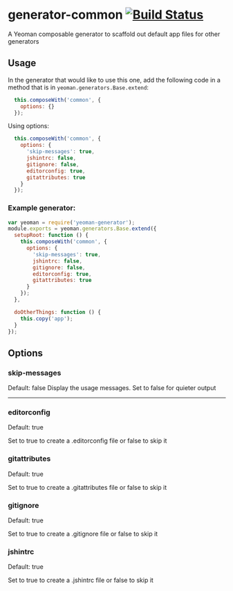 # generator-common [![Build Status](https://secure.travis-ci.org/eddiemonge/generator-common.png?branch=master)](https://travis-ci.org/eddiemonge/generator-common)

A Yeoman composable generator to scaffold out default app files for other generators

## Usage

In the generator that would like to use this one, add the following code in a method that is in `yeoman.generators.Base.extend`:

```javascript
  this.composeWith('common', {
    options: {}
  });
```

Using options:

```javascript
  this.composeWith('common', {
    options: {
      'skip-messages': true,
      jshintrc: false,
      gitignore: false,
      editorconfig: true,
      gitattributes: true
    }
  });
```

### Example generator:

```javascript
var yeoman = require('yeoman-generator');
module.exports = yeoman.generators.Base.extend({
  setupRoot: function () {
    this.composeWith('common', {
      options: {
        'skip-messages': true,
        jshintrc: false,
        gitignore: false,
        editorconfig: true,
        gitattributes: true
      }
    });
  },

  doOtherThings: function () {
    this.copy('app');
  }
});

```

## Options

### skip-messages
Default: false
Display the usage messages. Set to false for quieter output

---

### editorconfig
Default: true

Set to true to create a .editorconfig file or false to skip it

### gitattributes
Default: true

Set to true to create a .gitattributes file or false to skip it

### gitignore
Default: true

Set to true to create a .gitignore file or false to skip it

### jshintrc
Default: true

Set to true to create a .jshintrc file or false to skip it

